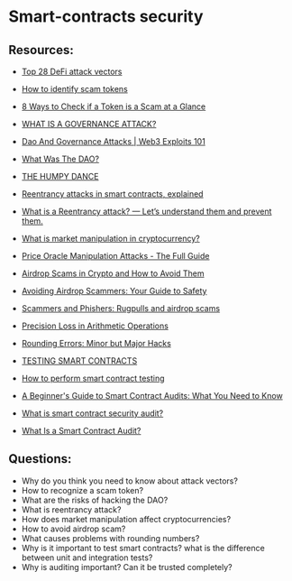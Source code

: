 # Smart-contracts security

## Resources:

* [Top 28 DeFi attack vectors](https://medium.com/@genisis0x/top-28-defi-attack-vectors-eba0ce89e19a)

* [How to identify scam tokens](https://ethereum.org/en/guides/how-to-id-scam-tokens/)
* [8 Ways to Check if a Token is a Scam at a Glance](https://www.binance.com/en/square/post/2024-05-18-8-8266602015474)

* [WHAT IS A GOVERNANCE ATTACK?](https://www.halborn.com/blog/post/what-is-a-governance-attack)
* [Dao And Governance Attacks | Web3 Exploits 101](https://www.youtube.com/watch?v=O4fLWPKQINA)
* [What Was The DAO?](https://www.gemini.com/cryptopedia/the-dao-hack-makerdao)
* [THE HUMPY DANCE](https://rekt.news/the-humpy-dance/)

* [Reentrancy attacks in smart contracts, explained](https://cointelegraph.com/explained/reentrancy-attacks-in-smart-contracts-explained)
* [What is a Reentrancy attack? — Let’s understand them and prevent them.](https://www.binance.com/en/square/post/536271)

* [What is market manipulation in cryptocurrency?](https://cointelegraph.com/explained/what-is-market-manipulation-in-cryptocurrency)
* [Price Oracle Manipulation Attacks - The Full Guide](https://www.cyfrin.io/blog/price-oracle-manipulation-attacks-with-examples)

* [Airdrop Scams in Crypto and How to Avoid Them](https://www.coingecko.com/learn/airdrop-scams-crypto)
* [Avoiding Airdrop Scammers: Your Guide to Safety](https://medium.com/webility/avoiding-airdrop-scammers-your-guide-to-safety-62a98dd1b8b4)
* [Scammers and Phishers: Rugpulls and airdrop scams](https://support.metamask.io/privacy-and-security/staying-safe-in-web3/scammers-and-phishers-rugpulls-and-airdrop-scams/)

* [Precision Loss in Arithmetic Operations](https://blog.solidityscan.com/precision-loss-in-arithmetic-operations-8729aea20be9)
* [Rounding Errors: Minor but Major Hacks](https://extropy-io.medium.com/rounding-errors-minor-but-major-hacks-445dc9996ecc)

* [TESTING SMART CONTRACTS](https://ethereum.org/en/developers/docs/smart-contracts/testing/)
* [How to perform smart contract testing](https://cointelegraph.com/news/smart-contract-testing-for-dummies)

* [A Beginner's Guide to Smart Contract Audits: What You Need to Know](https://dev.to/vaibhavaher219/a-beginners-guide-to-smart-contract-audits-what-you-need-to-know-4pab)
* [What is smart contract security audit?](https://www.binance.com/en/square/post/43293)
* [What Is a Smart Contract Audit?](https://www.coindesk.com/learn/what-is-a-smart-contract-audit/)

## Questions:

* Why do you think you need to know about attack vectors?
* How to recognize a scam token?
* What are the risks of hacking the DAO?
* What is reentrancy attack?
* How does market manipulation affect cryptocurrencies?
* How to avoid airdrop scam?
* What causes problems with rounding numbers?
* Why is it important to test smart contracts? what is the difference between unit and integration tests?
* Why is auditing important? Can it be trusted completely?
